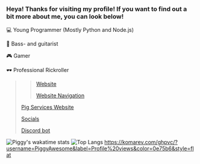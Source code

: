 ### Heya! Thanks for visiting my profile! If you want to find out a bit more about me, you can look below!

💻 Young Programmer (Mostly Python and Node.js)

🎸 Bass- and guitarist 

🎮 Gamer 

🕶  Professional Rickroller 

>> [Website](http://piggyawesome.com)
>>
>> [Website Navigation](http://piggyawesome.com/navigation.html)
>
> [Pig Services Website](http://pigservices.piggyawesome.com)
>
> [Socials](https://linktr.ee/PiggyAwesome)
>
> [Discord bot](https://discord.com/oauth2/authorize?client_id=830360785813241857&scope=bot&permissions=858993459)


![Piggy's wakatime stats](https://github-readme-stats.vercel.app/api/wakatime?username=PiggyAwesome)
![Top Langs](https://github-readme-stats.vercel.app/api/top-langs/?username=PiggyAwesome&layout=compact)
https://komarev.com/ghpvc/?username=PiggyAwesome&label=Profile%20views&color=0e75b6&style=flat

